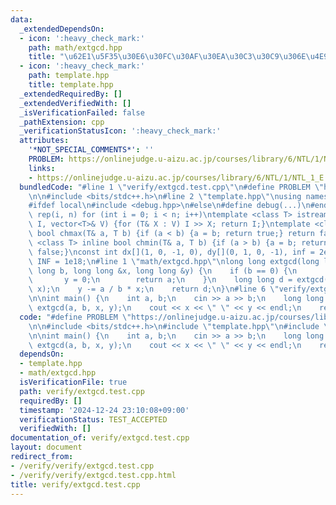 ```yaml
---
data:
  _extendedDependsOn:
  - icon: ':heavy_check_mark:'
    path: math/extgcd.hpp
    title: "\u62E1\u5F35\u30E6\u30FC\u30AF\u30EA\u30C3\u30C9\u306E\u4E92\u9664\u6CD5"
  - icon: ':heavy_check_mark:'
    path: template.hpp
    title: template.hpp
  _extendedRequiredBy: []
  _extendedVerifiedWith: []
  _isVerificationFailed: false
  _pathExtension: cpp
  _verificationStatusIcon: ':heavy_check_mark:'
  attributes:
    '*NOT_SPECIAL_COMMENTS*': ''
    PROBLEM: https://onlinejudge.u-aizu.ac.jp/courses/library/6/NTL/1/NTL_1_E
    links:
    - https://onlinejudge.u-aizu.ac.jp/courses/library/6/NTL/1/NTL_1_E
  bundledCode: "#line 1 \"verify/extgcd.test.cpp\"\n#define PROBLEM \"https://onlinejudge.u-aizu.ac.jp/courses/library/6/NTL/1/NTL_1_E\"\
    \n\n#include <bits/stdc++.h>\n#line 2 \"template.hpp\"\nusing namespace std;\n\
    #ifdef local\n#include <debug.hpp>\n#else\n#define debug(...)\n#endif\n#define\
    \ rep(i, n) for (int i = 0; i < n; i++)\ntemplate <class T> istream& operator>>(istream&\
    \ I, vector<T>& V) {for (T& X : V) I >> X; return I;}\ntemplate <class T> inline\
    \ bool chmax(T& a, T b) {if (a < b) {a = b; return true;} return false;}\ntemplate\
    \ <class T> inline bool chmin(T& a, T b) {if (a > b) {a = b; return true;} return\
    \ false;}\nconst int dx[](1, 0, -1, 0), dy[](0, 1, 0, -1), inf = 2e9; const long\
    \ INF = 1e18;\n#line 1 \"math/extgcd.hpp\"\nlong long extgcd(long long a, long\
    \ long b, long long &x, long long &y) {\n    if (b == 0) {\n        x = 1;\n \
    \       y = 0;\n        return a;\n    }\n    long long d = extgcd(b, a % b, y,\
    \ x);\n    y -= a / b * x;\n    return d;\n}\n#line 6 \"verify/extgcd.test.cpp\"\
    \n\nint main() {\n    int a, b;\n    cin >> a >> b;\n    long long x, y;\n   \
    \ extgcd(a, b, x, y);\n    cout << x << \" \" << y << endl;\n    return 0;\n}\n"
  code: "#define PROBLEM \"https://onlinejudge.u-aizu.ac.jp/courses/library/6/NTL/1/NTL_1_E\"\
    \n\n#include <bits/stdc++.h>\n#include \"template.hpp\"\n#include \"math/extgcd.hpp\"\
    \n\nint main() {\n    int a, b;\n    cin >> a >> b;\n    long long x, y;\n   \
    \ extgcd(a, b, x, y);\n    cout << x << \" \" << y << endl;\n    return 0;\n}"
  dependsOn:
  - template.hpp
  - math/extgcd.hpp
  isVerificationFile: true
  path: verify/extgcd.test.cpp
  requiredBy: []
  timestamp: '2024-12-24 23:10:08+09:00'
  verificationStatus: TEST_ACCEPTED
  verifiedWith: []
documentation_of: verify/extgcd.test.cpp
layout: document
redirect_from:
- /verify/verify/extgcd.test.cpp
- /verify/verify/extgcd.test.cpp.html
title: verify/extgcd.test.cpp
---
```

